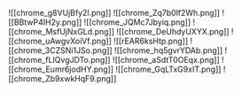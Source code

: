 ![[chrome_g8VUjBfy2l.png]]
![[chrome_Zq7b0lf2Wh.png]]
![[BBtwP4IH2y.png]]
![[chrome_JQMc7Jbyiq.png]]
![[chrome_MsfUjNxGLd.png]]
![[chrome_DeUhdyUXYX.png]]
![[chrome_uAwgvXoiVf.png]]
![[rEAR6ksHtp.png]]
![[chrome_3CZSNi1JSo.png]]
![[chrome_hq5gvrYDAb.png]]
![[chrome_fLIQvgJDTo.png]]
![[chrome_aSdtT0OEqx.png]]
![[chrome_Eumr6jodHY.png]]
![[chrome_GqLTxG9xIT.png]]
![[chrome_Zb9xwkHqF9.png]]
